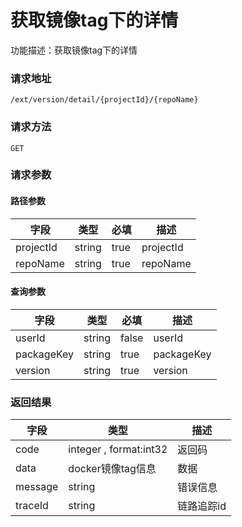 # 获取镜像tag下的详情
功能描述：获取镜像tag下的详情

### 请求地址
```
/ext/version/detail/{projectId}/{repoName}
```

### 请求方法
`GET`
### 请求参数
#### 路径参数

| 字段 | 类型 | 必填 | 描述 |
| -------- | -------- | -------- | -------- |
| projectId     | string   | true       | projectId |
| repoName     | string   | true       | repoName |

#### 查询参数

| 字段 | 类型 | 必填 | 描述 |
| -------- | -------- | -------- | -------- |
| userId     | string   | false       | userId |
| packageKey     | string   | true       | packageKey |
| version     | string   | true       | version |



### 返回结果
| 字段 | 类型 | 描述 |
| -------- | -------- | -------- |
| code     | integer , format:int32  | 返回码 |
| data     | docker镜像tag信息   | 数据 |
| message     | string   | 错误信息 |
| traceId     | string   | 链路追踪id |

